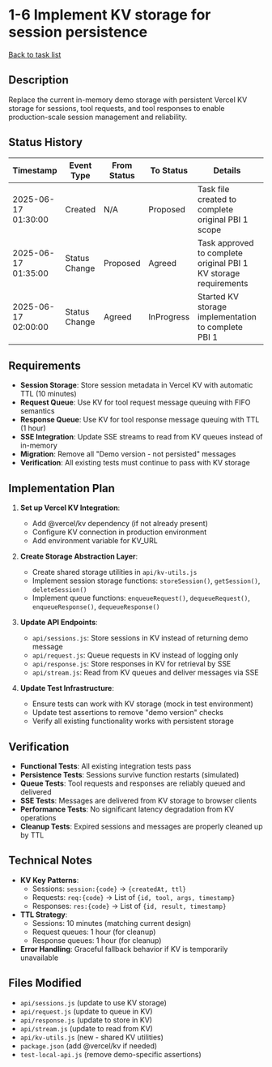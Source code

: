 # 1-6 Implement KV storage for session persistence

[Back to task list](./tasks.md)

## Description
Replace the current in-memory demo storage with persistent Vercel KV storage for sessions, tool requests, and tool responses to enable production-scale session management and reliability.

## Status History
| Timestamp | Event Type | From Status | To Status | Details | User |
|-----------|------------|-------------|-----------|---------|------|
| 2025-06-17 01:30:00 | Created | N/A | Proposed | Task file created to complete original PBI 1 scope | AI_Agent |
| 2025-06-17 01:35:00 | Status Change | Proposed | Agreed | Task approved to complete original PBI 1 KV storage requirements | User |
| 2025-06-17 02:00:00 | Status Change | Agreed | InProgress | Started KV storage implementation to complete PBI 1 | AI_Agent |

## Requirements
- **Session Storage**: Store session metadata in Vercel KV with automatic TTL (10 minutes)
- **Request Queue**: Use KV for tool request message queuing with FIFO semantics
- **Response Queue**: Use KV for tool response message queuing with TTL (1 hour)
- **SSE Integration**: Update SSE streams to read from KV queues instead of in-memory
- **Migration**: Remove all "Demo version - not persisted" messages
- **Verification**: All existing tests must continue to pass with KV storage

## Implementation Plan
1. **Set up Vercel KV Integration**:
   - Add @vercel/kv dependency (if not already present)
   - Configure KV connection in production environment
   - Add environment variable for KV_URL

2. **Create Storage Abstraction Layer**:
   - Create shared storage utilities in `api/kv-utils.js`
   - Implement session storage functions: `storeSession()`, `getSession()`, `deleteSession()`
   - Implement queue functions: `enqueueRequest()`, `dequeueRequest()`, `enqueueResponse()`, `dequeueResponse()`

3. **Update API Endpoints**:
   - `api/sessions.js`: Store sessions in KV instead of returning demo message
   - `api/request.js`: Queue requests in KV instead of logging only
   - `api/response.js`: Store responses in KV for retrieval by SSE
   - `api/stream.js`: Read from KV queues and deliver messages via SSE

4. **Update Test Infrastructure**:
   - Ensure tests can work with KV storage (mock in test environment)
   - Update test assertions to remove "demo version" checks
   - Verify all existing functionality works with persistent storage

## Verification
- **Functional Tests**: All existing integration tests pass
- **Persistence Tests**: Sessions survive function restarts (simulated)
- **Queue Tests**: Tool requests and responses are reliably queued and delivered
- **SSE Tests**: Messages are delivered from KV storage to browser clients
- **Performance Tests**: No significant latency degradation from KV operations
- **Cleanup Tests**: Expired sessions and messages are properly cleaned up by TTL

## Technical Notes
- **KV Key Patterns**:
  - Sessions: `session:{code}` → `{createdAt, ttl}`
  - Requests: `req:{code}` → List of `{id, tool, args, timestamp}`
  - Responses: `res:{code}` → List of `{id, result, timestamp}`
- **TTL Strategy**:
  - Sessions: 10 minutes (matching current design)
  - Request queues: 1 hour (for cleanup)
  - Response queues: 1 hour (for cleanup)
- **Error Handling**: Graceful fallback behavior if KV is temporarily unavailable

## Files Modified
- `api/sessions.js` (update to use KV storage)
- `api/request.js` (update to queue in KV)
- `api/response.js` (update to store in KV)
- `api/stream.js` (update to read from KV)
- `api/kv-utils.js` (new - shared KV utilities)
- `package.json` (add @vercel/kv if needed)
- `test-local-api.js` (remove demo-specific assertions) 